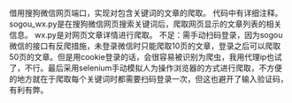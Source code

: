 借用搜狗微信网页端口，实现对包含关键词的文章的爬取。
代码中有详细注释。
sogou_wx.py是在搜狗微信网页搜索关键词后，爬取网页显示的文章列表的相关信息。
wx.py是对网页文章详情进行爬取。
不足：需手动扫码登录，因为sogou微信的接口有反爬措施，未登录微信时只能爬取10页的文章，登录之后可以爬取50页的文章。但是用cookie登录的话，会很容易被识别为爬虫，我用代理ip也试了，不行。最后采用selenium手动模拟人为操作浏览器的方式进行爬取，不方便的地方就在于爬取每个关键词时都需要扫码登录一次，但这也避开了输入验证码，有利有弊。
